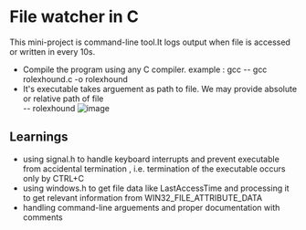 # File watcher in C
This mini-project is command-line tool.It logs output when file is accessed or written in every 10s.
- Compile the program using any C compiler. example : gcc
  	-- gcc rolexhound.c -o rolexhound
- It's executable takes arguement as path to file. We may provide absolute or relative path of file		
  	-- rolexhound <pathtofile>
![image](https://github.com/Shriniwas18K/FileWatcherPubSub/assets/153389794/704c9ee7-981c-4720-8c86-15fb4a8ff25f)
## Learnings 
- using signal.h to handle keyboard interrupts and prevent executable from accidental termination , i.e. termination of the executable occurs only by CTRL+C
- using windows.h to get file data like LastAccessTime and processing it to get relevant information from WIN32_FILE_ATTRIBUTE_DATA
- handling command-line arguements and proper documentation with comments

